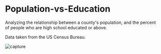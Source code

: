 # Population-vs-Education
Analyzing the relationship between a county's population, and the percent of people who are high school educated or above.

Data taken from the US Census Bureau.

![capture](https://user-images.githubusercontent.com/19980155/34278478-1295803e-e679-11e7-9860-fbd5ebcfcb1b.PNG)


